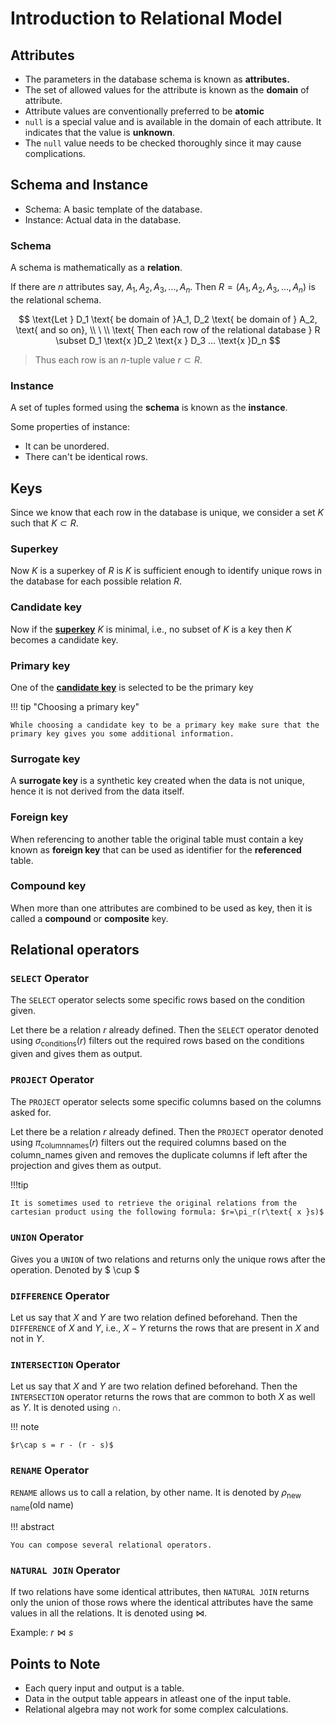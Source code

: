 # Introduction to Relational Model

## Attributes

- The parameters in the database schema is known as **attributes.**
- The set of allowed values for the attribute is known as the **domain** of attribute.&#x20;
- Attribute values are conventionally preferred to be **atomic**
- `null` is a special value and is available in the domain of each attribute. It indicates that the value is **unknown**.
- The `null` value needs to be checked thoroughly since it may cause complications.

## Schema and Instance

- Schema: A basic template of the database.
- Instance: Actual data in the database.

### Schema

A schema is mathematically as a **relation**.&#x20;

If there are $n$ attributes say, $A_1, A_2, A_3, ..., A_n$. Then $R=(A_1, A_2, A_3, ...,A_n)$ is the relational schema.

$$
\text{Let } D_1 \text{ be domain of }A_1, D_2 \text{ be domain of } A_2, \text{ and so on}, \\ \ \\
\text{ Then each row of the relational database } R \subset D_1 \text{x }D_2 \text{x } D_3 ... \text{x }D_n
$$

> Thus each row is an $n$-tuple value $r \subset R$.

### Instance

A set of tuples formed using the **schema** is known as the **instance**.

Some properties of instance:

- It can be unordered.
- There can't be identical rows.

## Keys

Since we know that each row in the database is unique, we consider a set $K$ such that $K \subset R$.

### Superkey

Now $K$ is a superkey of $R$ is $K$ is sufficient enough to identify unique rows in the database for each possible relation $R$.

### Candidate key

Now if the <a href="#superkey">**superkey**</a> $K$ is minimal, i.e., no subset of $K$ is a key then $K$ becomes a candidate key.

### Primary key

One of the <a href="#candidate-key">**candidate key**</a> is selected to be the primary key

!!! tip "Choosing a primary key"

    While choosing a candidate key to be a primary key make sure that the primary key gives you some additional information.

### Surrogate key

A **surrogate key** is a synthetic key created when the data is not unique, hence it is not derived from the data itself.

### Foreign key

When referencing to another table the original table must contain a key known as **foreign key** that can be used as identifier for the **referenced** table.

### Compound key

When more than one attributes are combined to be used as key, then it is called a **compound** or **composite** key.

## Relational operators

### `SELECT` Operator

The `SELECT` operator selects some specific rows based on the condition given.

Let there be a relation $r$ already defined. Then the `SELECT` operator denoted using $\sigma_{\text{conditions}}(r)$ filters out the required rows based on the conditions given and gives them as output.

### `PROJECT` Operator

The `PROJECT` operator selects some specific columns based on the columns asked for.

Let there be a relation $r$ already defined. Then the `PROJECT` operator denoted using $\pi_{\text{columnnames}}(r)$ filters out the required columns based on the column_names given and removes the duplicate columns if left after the projection and gives them as output.

!!!tip

    It is sometimes used to retrieve the original relations from the cartesian product using the following formula: $r=\pi_r(r\text{ x }s)$

### `UNION` Operator

Gives you a `UNION` of two relations and returns only the unique rows after the operation. Denoted by $ \cup $

### `DIFFERENCE` Operator

Let us say that $X$ and $Y$ are two relation defined beforehand. Then the `DIFFERENCE` of $X$ and $Y$, i.e., $X-Y$ returns the rows that are present in $X$ and not in $Y$.

### `INTERSECTION` Operator

Let us say that $X$ and $Y$ are two relation defined beforehand. Then the `INTERSECTION` operator returns the rows that are common to both $X$ as well as $Y$. It is denoted using $\cap$.

!!! note

    $r\cap s = r - (r - s)$

### `RENAME` Operator

`RENAME` allows us to call a relation, by other name. It is denoted by $\rho_{\text{new name}}(\text{old name})$

!!! abstract

    You can compose several relational operators.

### `NATURAL JOIN` Operator

If two relations have some identical attributes, then `NATURAL JOIN` returns only the union of those rows where the identical attributes have the same values in all the relations. It is denoted using $\bowtie$.

Example: $r\bowtie s$

## Points to Note

- Each query input and output is a table.
- Data in the output table appears in atleast one of the input table.
- Relational algebra may not work for some complex calculations.

